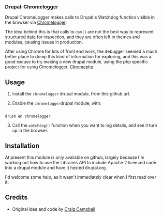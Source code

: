 ### Drupal-Chromelogger

Drupal ChromeLogger makes calls to Drupal's Watchdog function visible in the browser via [Chromelogger][].

The idea behind this is that calls to `dpm()` are not the best way to represent structured data for inspection, and they are often left in themes and modules, causing issues in production.

After using Chrome for lots of front end work, the debugger seemed a much better place to dump this kind of information for exploring, and this was a good excuse to try making a new drupal module, using the php specific project for using Chromelogger, [Chromephp][]

## Usage

1) Install the `chromelogger` drupal module, from this github url.

2) Enable the `chromelogger`drupal module, with:

```shell

drush en chromelogger

```

3) Call the `watchdog()` function when you want to log details, and see it turn up in the browser.

## Installation

At present this module is only available on github, largely because I'm working out how to use the Libraries API to include Apache 2 licenced code into a drupal module and have it hosted drupal.org.

I'd welcome some help, as it wasn't immediately clear when I first read over it.


## Credits

* Original idea and code by [Craig Campbell][]


[Chromelogger]: http://craig.is/writing/chrome-logger
[Chromephp]: https://github.com/ccampbell/chromelogger
[Craig Campbell]: http://craig.is/
